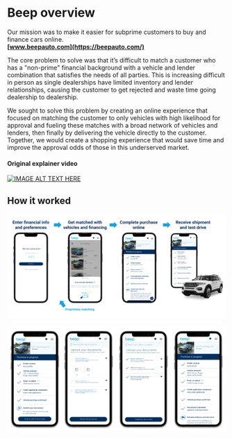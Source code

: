 # Beep overview 

Our mission was to make it easier for subprime customers to buy and finance cars online. </br>
**[www.beepauto.com](https://beepauto.com/)**

The core problem to solve was that it’s difficult to match a customer who has a "non-prime" financial background with a vehicle and lender combination that satisfies the needs of all parties. This is increasing difficult in person as single dealerships have limited inventory and lender relationships, causing the customer to get rejected and waste time going dealership to dealership.

We sought to solve this problem by creating an online experience that focused on matching the customer to only vehicles with high likelihood for approval and fueling these matches with a broad network of vehicles and lenders, then finally by delivering the vehicle directly to the customer. Together, we would create a shopping experience that would save time and improve the approval odds of those in this underserved market.
#### Original explainer video
[![IMAGE ALT TEXT HERE](https://img.youtube.com/vi/BndvKu2c98Y/0.jpg)](https://www.youtube.com/watch?v=BndvKu2c98Y)

## How it worked
![Flow overview](/images/beep_flow.png)


![Document upload](/images/Beep_docs.png)
